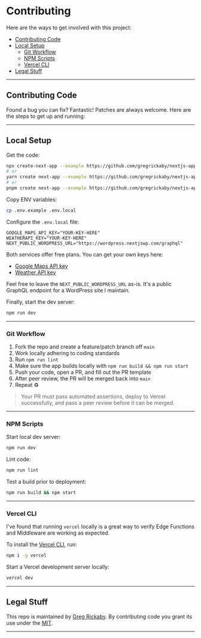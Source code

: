 # Contributing <!-- omit in toc -->

Here are the ways to get involved with this project:

- [Contributing Code](#contributing-code)
- [Local Setup](#local-setup)
  - [Git Workflow](#git-workflow)
  - [NPM Scripts](#npm-scripts)
  - [Vercel CLI](#vercel-cli)
- [Legal Stuff](#legal-stuff)

---

## Contributing Code

Found a bug you can fix? Fantastic! Patches are always welcome. Here are the steps to get up and running:

---

## Local Setup

Get the code:

```bash
npx create-next-app --example https://github.com/gregrickaby/nextjs-app-router-examples nextjs-app-router-examples
# or
yarn create next-app --example https://github.com/gregrickaby/nextjs-app-router-examples nextjs-app-router-examples
# or
pnpm create next-app --example https://github.com/gregrickaby/nextjs-app-router-examples nextjs-app-router-examples
```

Copy ENV variables:

```bash
cp .env.example .env.local
```

Configure the `.env.local` file:

```text
GOOGLE_MAPS_API_KEY="YOUR-KEY-HERE"
WEATHERAPI_KEY="YOUR-KEY-HERE"
NEXT_PUBLIC_WORDPRESS_URL="https://wordpress.nextjswp.com/graphql"
```

Both services offer free plans. You can get your own keys here:

- [Google Maps API key](https://developers.google.com/maps/documentation/javascript/get-api-key)
- [Weather API key](https://www.weatherapi.com/)

Feel free to leave the `NEXT_PUBLIC_WORDPRESS_URL` as-is. It's a public GraphQL endpoint for a WordPress site I maintain.

Finally, start the dev server:

```bash
npm run dev
```

---

### Git Workflow

1. Fork the repo and create a feature/patch branch off `main`
2. Work locally adhering to coding standards
3. Run `npm run lint`
4. Make sure the app builds locally with `npm run build && npm run start`
5. Push your code, open a PR, and fill out the PR template
6. After peer review, the PR will be merged back into `main`
7. Repeat ♻️

> Your PR must pass automated assertions, deploy to Vercel successfully, and pass a peer review before it can be merged.

---

### NPM Scripts

Start local dev server:

```bash
npm run dev
```

Lint code:

```bash
npm run lint
```

Test a build prior to deployment:

```bash
npm run build && npm start
```

---

### Vercel CLI

I've found that running `vercel` locally is a great way to verify Edge Functions and Middleware are working as expected.

To install the [Vercel CLI](https://vercel.com/docs/cli), run:

```bash
npm i -g vercel
```

Start a Vercel development server locally:

```bash
vercel dev
```

---

## Legal Stuff

This repo is maintained by [Greg Rickaby](https://gregrickaby.com/). By contributing code you grant its use under the [MIT](https://github.com/gregrickaby/nextjs-app-router-examples/blob/main/LICENSE).

---
